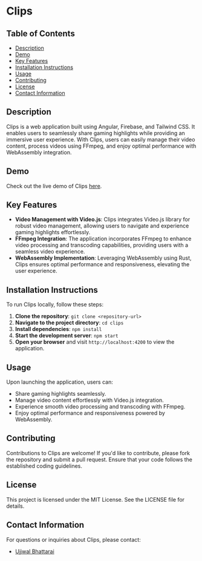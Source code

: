# Clips

## Table of Contents
- [Description](#description)
- [Demo](#demo)
- [Key Features](#key-features)
- [Installation Instructions](#installation-instructions)
- [Usage](#usage)
- [Contributing](#contributing)
- [License](#license)
- [Contact Information](#contact-information)

## Description
Clips is a web application built using Angular, Firebase, and Tailwind CSS. It enables users to seamlessly share gaming highlights while providing an immersive user experience. With Clips, users can easily manage their video content, process videos using FFmpeg, and enjoy optimal performance with WebAssembly integration.

## Demo
Check out the live demo of Clips [here](https://clips-angular-sand-two.vercel.app/).

## Key Features
- **Video Management with Video.js**: Clips integrates Video.js library for robust video management, allowing users to navigate and experience gaming highlights effortlessly.
- **FFmpeg Integration**: The application incorporates FFmpeg to enhance video processing and transcoding capabilities, providing users with a seamless video experience.
- **WebAssembly Implementation**: Leveraging WebAssembly using Rust, Clips ensures optimal performance and responsiveness, elevating the user experience.

## Installation Instructions
To run Clips locally, follow these steps:
1. **Clone the repository**: `git clone <repository-url>`
2. **Navigate to the project directory**: `cd clips`
3. **Install dependencies**: `npm install`
4. **Start the development server**: `npm start`
5. **Open your browser** and visit `http://localhost:4200` to view the application.

## Usage
Upon launching the application, users can:
- Share gaming highlights seamlessly.
- Manage video content effortlessly with Video.js integration.
- Experience smooth video processing and transcoding with FFmpeg.
- Enjoy optimal performance and responsiveness powered by WebAssembly.

## Contributing
Contributions to Clips are welcome! If you'd like to contribute, please fork the repository and submit a pull request. Ensure that your code follows the established coding guidelines.

## License
This project is licensed under the MIT License. See the LICENSE file for details.

## Contact Information
For questions or inquiries about Clips, please contact:
- [Ujjwal Bhattarai](mailto:ujjwalbh001@example.com)